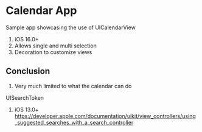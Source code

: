 #  Calendar App

Sample app showcasing the use of UICalendarView

1. iOS 16.0+
2. Allows single and multi selection
3. Decoration to customize views

## Conclusion

1. Very much limited to what the calendar can do

UISearchToken

1. iOS 13.0+
https://developer.apple.com/documentation/uikit/view_controllers/using_suggested_searches_with_a_search_controller

